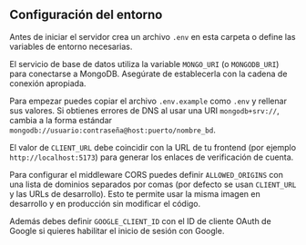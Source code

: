 ## Configuración del entorno

Antes de iniciar el servidor crea un archivo `.env` en esta carpeta o define las
variables de entorno necesarias.

El servicio de base de datos utiliza la variable `MONGO_URI` (o `MONGODB_URI`)
para conectarse a MongoDB. Asegúrate de establecerla con la cadena de conexión
apropiada.

Para empezar puedes copiar el archivo `.env.example` como `.env` y rellenar sus
valores. Si obtienes errores de DNS al usar una URI `mongodb+srv://`, cambia a
la forma estándar `mongodb://usuario:contraseña@host:puerto/nombre_bd`.

El valor de `CLIENT_URL` debe coincidir con la URL de tu frontend (por ejemplo
`http://localhost:5173`) para generar los enlaces de verificación de cuenta.

Para configurar el middleware CORS puedes definir `ALLOWED_ORIGINS` con una
lista de dominios separados por comas (por defecto se usan `CLIENT_URL` y las
URLs de desarrollo). Esto te permite usar la misma imagen en desarrollo y en
producción sin modificar el código.

Además debes definir `GOOGLE_CLIENT_ID` con el ID de cliente OAuth de Google si
quieres habilitar el inicio de sesión con Google.
